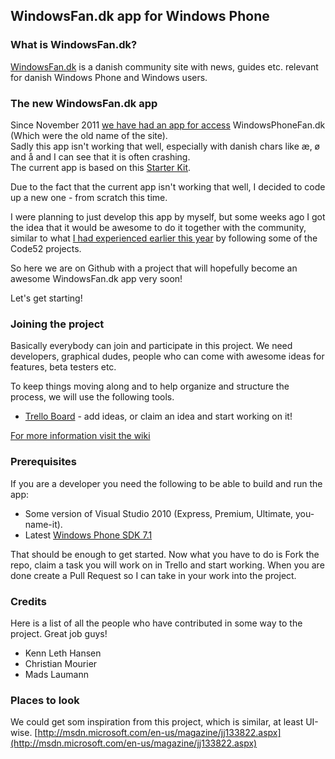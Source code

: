 ## WindowsFan.dk app for Windows Phone

### What is WindowsFan.dk?
[WindowsFan.dk](http://www.windowsfan.dk/) is a danish community site with news, guides etc. relevant for danish Windows Phone and Windows users.


### The new WindowsFan.dk app
Since November 2011 [we have had an app for access](http://www.windowsphone.com/da-dk/apps/e0b8225e-3a1c-4831-a2d6-8ef11bea9b76) WindowsPhoneFan.dk (Which were the old name of the site).   
Sadly this app isn't working that well, especially with danish chars like æ, ø and å and I can see that it is often crashing.   
The current app is based on this [Starter Kit](https://github.com/ChrisKoenig/Windows-Phone-Starter-Kit-for-WordPress).

Due to the fact that the current app isn't working that well, I decided to code up a new one - from scratch this time.   

I were planning to just develop this app by myself, but some weeks ago I got the idea that it would be awesome to do it together with the community, similar to what [I had experienced earlier this year](http://www.laumania.net/post/2012/04/07/Code52-social-coding-and-DVCS.aspx) by following some of the Code52 projects.

So here we are on Github with a project that will hopefully become an awesome WindowsFan.dk app very soon!

Let's get starting!

### Joining the project
Basically everybody can join and participate in this project. We need developers, graphical dudes, people who can come with awesome ideas for features, beta testers etc.  

To keep things moving along and to help organize and structure the process, we will use the following tools.

* [Trello Board](https://trello.com/board/windowsfan-dk-app/5008483f1b92f0641b4380ec) - add ideas, or claim an idea and start working on it!

[For more information visit the wiki](https://github.com/Laumania/WindowsFan.dk-app/wiki)

### Prerequisites
If you are a developer you need the following to be able to build and run the app:

* Some version of Visual Studio 2010 (Express, Premium, Ultimate, you-name-it).
* Latest [Windows Phone SDK 7.1](http://create.msdn.com/en-us/resources/downloads)

That should be enough to get started. Now what you have to do is Fork the repo, claim a task you will work on in Trello and start working. When you are done create a Pull Request so I can take in your work into the project.


### Credits
Here is a list of all the people who have contributed in some way to the project. Great job guys!
* Kenn Leth Hansen
* Christian Mourier
* Mads Laumann

### Places to look
We could get som inspiration from this project, which is similar, at least UI-wise.
[http://msdn.microsoft.com/en-us/magazine/jj133822.aspx](http://msdn.microsoft.com/en-us/magazine/jj133822.aspx)